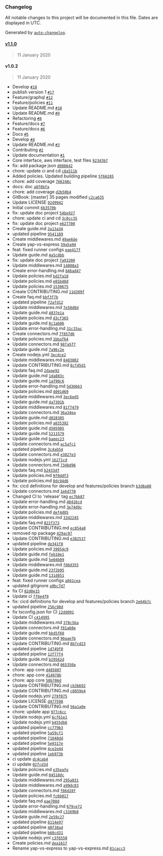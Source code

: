 ### Changelog

All notable changes to this project will be documented in this file. Dates are displayed in UTC.

Generated by [`auto-changelog`](https://github.com/CookPete/auto-changelog).

#### [v1.1.0](https://github.com/youngapp/yap/compare/v1.0.2...v1.1.0)

> 11 January 2020

#### v1.0.2

> 11 January 2020

- Develop [`#18`](https://github.com/youngapp/yap/pull/18)
- publish version 1 [`#17`](https://github.com/youngapp/yap/pull/17)
- Feature/graphql [`#12`](https://github.com/youngapp/yap/pull/12)
- Feature/policies [`#11`](https://github.com/youngapp/yap/pull/11)
- Update README.md [`#10`](https://github.com/youngapp/yap/pull/10)
- Update README.md [`#9`](https://github.com/youngapp/yap/pull/9)
- Refactoring [`#8`](https://github.com/youngapp/yap/pull/8)
- Feature/docs [`#7`](https://github.com/youngapp/yap/pull/7)
- Feature/docs [`#6`](https://github.com/youngapp/yap/pull/6)
- Docs [`#5`](https://github.com/youngapp/yap/pull/5)
- Develop [`#4`](https://github.com/youngapp/yap/pull/4)
- Update README.md [`#3`](https://github.com/youngapp/yap/pull/3)
- Contributing [`#2`](https://github.com/youngapp/yap/pull/2)
- Update documentation [`#1`](https://github.com/youngapp/yap/pull/1)
- Core interface, aws interface, test files [`923d3b7`](https://github.com/youngapp/yap/commit/923d3b7404e84e1a63cabf40e20c1b8f9d4a938a)
- fix: add package json [`d088642`](https://github.com/youngapp/yap/commit/d088642858985d1ca5e5ab7c94082ef15ec52eba)
- chore: update ci and cd [`c8a511b`](https://github.com/youngapp/yap/commit/c8a511bd0a3d7b9b9f6b17ecf3c8389e634b7ee1)
- Added policies. Updated building pipeline [`5f66285`](https://github.com/youngapp/yap/commit/5f6628590cac04993dbd39edeb9367c839d23b9f)
- chore: add coverage [`766248c`](https://github.com/youngapp/yap/commit/766248c2e23db07de32847d24f6d400acb222bcd)
- docs: doc [`a8f0bfa`](https://github.com/youngapp/yap/commit/a8f0bfacb3d860fffee14b59bde58afb2c5d9034)
- chore: add coverage [`d2b50b4`](https://github.com/youngapp/yap/commit/d2b50b44f34be59caf25946f6ebb9e0d2f42063c)
- GitBook: [master] 35 pages modified [`c2ca635`](https://github.com/youngapp/yap/commit/c2ca6359a91b95fc2c7486545f7ffb82f1289215)
- Update LICENSE [`92d9942`](https://github.com/youngapp/yap/commit/92d9942cc2e137009962e978effbc5100dfe81dc)
- Initial commit [`6b3570b`](https://github.com/youngapp/yap/commit/6b3570bbc61a7a8dc3b4b71cb5c1ccc7cc8b5064)
- fix: update doc project [`54be927`](https://github.com/youngapp/yap/commit/54be927ce6186809baafc76a786d61ffa6593151)
- chore: update ci and cd [`3c0cc35`](https://github.com/youngapp/yap/commit/3c0cc35fa4bd71aadcad7c0eb8ee5eae8acc32ee)
- fix: update doc project [`e627700`](https://github.com/youngapp/yap/commit/e6277003d9d3bd174d9b72f2c287a86454e794fe)
- Create guide.md [`3a13a34`](https://github.com/youngapp/yap/commit/3a13a34664d73f8d340cd5e43389b01283065e6f)
- updated pipeline [`9541189`](https://github.com/youngapp/yap/commit/9541189c89dcac3d5d02c2ba37f97e6f129256c2)
- Create middlewares.md [`49ae6de`](https://github.com/youngapp/yap/commit/49ae6deb418dc1c8365e328b0e0e94b9cb5fdf70)
- Create yap-vs-express [`59a5a94`](https://github.com/youngapp/yap/commit/59a5a9472feb9b66d113b304be6a71cceeeaf1db)
- feat: fixed runner configs [`eae417f`](https://github.com/youngapp/yap/commit/eae417f848f92f990b461284c6cc6121f174e682)
- Update guide.md [`4a5c8bb`](https://github.com/youngapp/yap/commit/4a5c8bbb4fcb712eda18c411b5e989196bb83816)
- fix: update doc project [`7a93200`](https://github.com/youngapp/yap/commit/7a932004c1abbed27d9ff709286e99a81f05c53a)
- Update middlewares.md [`14008a3`](https://github.com/youngapp/yap/commit/14008a30d837215721994c8eb3c72ed5f413a41a)
- Create error-handling.md [`846ad47`](https://github.com/youngapp/yap/commit/846ad475bc2b7eb490bb2a7aa6479e9e1e1347fa)
- Update policies.md [`bd2fa10`](https://github.com/youngapp/yap/commit/bd2fa10ea18b6de0d99d026c809eb5654a004a96)
- Update policies.md [`e01b48d`](https://github.com/youngapp/yap/commit/e01b48d0f63f1f2958996b6d04445b5701eebd36)
- Update policies.md [`1530675`](https://github.com/youngapp/yap/commit/1530675490e6dc2a3546dbae6e3957b188ffcdea)
- Create CONTRIBUTING.md [`11d209f`](https://github.com/youngapp/yap/commit/11d209f0746a8ca11eb822241e5b94adba2fa97e)
- Create faq.md [`bbf3f7b`](https://github.com/youngapp/yap/commit/bbf3f7b16bfd566e86b73ffa0afc971b320421aa)
- updated pipeline [`72afd12`](https://github.com/youngapp/yap/commit/72afd124f49b25b2643cd31faebc3de09d46cb21)
- Update middlewares.md [`7e58d8d`](https://github.com/youngapp/yap/commit/7e58d8d8c80c4eed7dfe92737077ff27f2558420)
- Update guide.md [`4837e1a`](https://github.com/youngapp/yap/commit/4837e1a936a22975b45133071a41f284cc3679c2)
- Update policies.md [`d3cf365`](https://github.com/youngapp/yap/commit/d3cf365bcffdd4192361a456f2e3361e8825139b)
- Update guide.md [`0c1ab06`](https://github.com/youngapp/yap/commit/0c1ab06af792bfad3dd5cb14b4e5af1e50193898)
- Update error-handling.md [`31c15ac`](https://github.com/youngapp/yap/commit/31c15acc889f46cf6b8769ada3ab3def368c0d07)
- Create connectors.md [`7f857d6`](https://github.com/youngapp/yap/commit/7f857d62d8f66408e8750b252ab5577a65cf82fe)
- Update policies.md [`1bbaf64`](https://github.com/youngapp/yap/commit/1bbaf648b461c58934e4761bb697b8d38996fcf6)
- Update connectors.md [`98fa5f7`](https://github.com/youngapp/yap/commit/98fa5f77fe970bba6d50c83bed3760b1334ab075)
- Update guide.md [`7a96c2e`](https://github.com/youngapp/yap/commit/7a96c2ec6d0a2f02b16d4b31b80b8238660baa6c)
- Create nodejs.yml [`3ecdce2`](https://github.com/youngapp/yap/commit/3ecdce2e96c27ef75bf184ca2943ca02bb53063b)
- Update middlewares.md [`8483802`](https://github.com/youngapp/yap/commit/84838021899e29956548bda5f318cfd9e170deb5)
- Update CONTRIBUTING.md [`8cf45d1`](https://github.com/youngapp/yap/commit/8cf45d1b908ea98cef88d122cb196c68695d6c86)
- Update faq.md [`2daae92`](https://github.com/youngapp/yap/commit/2daae92f401c91c481dfa3e3bbe50197a88db08a)
- Update guide.md [`1da883c`](https://github.com/youngapp/yap/commit/1da883c4c387445048165fe0a56f63c3959b53c7)
- Update guide.md [`1af90c6`](https://github.com/youngapp/yap/commit/1af90c61759e52feb0c61a8a330ecae0e15124b7)
- Update error-handling.md [`5d36663`](https://github.com/youngapp/yap/commit/5d36663f216008cfc9c9ace99538a1306e96288a)
- Update policies.md [`4091d69`](https://github.com/youngapp/yap/commit/4091d698d6dfa09e9ebd5af774e607281ca9dcfc)
- Update middlewares.md [`3ec6ed5`](https://github.com/youngapp/yap/commit/3ec6ed5aae327b2873820f6f89634393c71b1f38)
- Update guide.md [`da7301b`](https://github.com/youngapp/yap/commit/da7301b0b06d786a027fd6ae2807ff7ee95cef2f)
- Update middlewares.md [`81f7479`](https://github.com/youngapp/yap/commit/81f7479ffa0036b310afa276f3daf8c87bb582a8)
- Update connectors.md [`36a34ea`](https://github.com/youngapp/yap/commit/36a34ea7d3ae12020fa701963c79e4d4e7b0d9a3)
- Update guide.md [`d028305`](https://github.com/youngapp/yap/commit/d02830526007c6ca2750f296d425e8c37c3c4015)
- Update policies.md [`a035392`](https://github.com/youngapp/yap/commit/a035392e8a9e58e8944d9115b4ecb773ec6ac7ed)
- Update guide.md [`d505985`](https://github.com/youngapp/yap/commit/d5059853c4c46a0ed32a12e93ca75df809ba0a85)
- Update guide.md [`5211579`](https://github.com/youngapp/yap/commit/5211579aff15631aec267f86ef668e52609d0457)
- Update guide.md [`baeec23`](https://github.com/youngapp/yap/commit/baeec2388edcadfdb683a41dd67ab6a06774aff6)
- Update connectors.md [`ac5afc1`](https://github.com/youngapp/yap/commit/ac5afc117b7a85f2498cfd36138b26d35ebf29d7)
- updated pipeline [`3c4ab54`](https://github.com/youngapp/yap/commit/3c4ab54373e4ff01409ae373c9549728e1ae3b4b)
- Update connectors.md [`e3827e3`](https://github.com/youngapp/yap/commit/e3827e386f7f12aa14136d4e3c2c2835a5aad3ac)
- Update nodejs.yml [`16271cd`](https://github.com/youngapp/yap/commit/16271cd1ab26993d3ef0a2dc44350856d1ce01da)
- Update connectors.md [`734bd96`](https://github.com/youngapp/yap/commit/734bd9628ebe2fa8d8ded285de76ea1d5f210340)
- Update faq.md [`b2433df`](https://github.com/youngapp/yap/commit/b2433df242e4e9fa975c9960c97f4c343bbda322)
- Update policies.md [`9f9ddf3`](https://github.com/youngapp/yap/commit/9f9ddf3757b759842fd7e21737742535147f4b99)
- Update policies.md [`0dc94d6`](https://github.com/youngapp/yap/commit/0dc94d69efc8ab742d8ca32a4e45929c4f151957)
- fix: cicd definitions for develop and features/policies branch [`b3d8a88`](https://github.com/youngapp/yap/commit/b3d8a88206bc755cfcb6b8b12761ddfa7acfd8a5)
- Update connectors.md [`1e6d770`](https://github.com/youngapp/yap/commit/1e6d77051329098fbe8b5a33d02c79b7305e4d76)
- Changed CI to 'release' tag [`ec7bb87`](https://github.com/youngapp/yap/commit/ec7bb87437359e7d255d8c366139faad95e6318c)
- Update error-handling.md [`48416cd`](https://github.com/youngapp/yap/commit/48416cd72f10288d9df4a8ee5cc06ab794e21f42)
- Update error-handling.md [`3e74d9c`](https://github.com/youngapp/yap/commit/3e74d9c21c0631b816cf5c85561b6c312b22dd40)
- Update policies.md [`def4d85`](https://github.com/youngapp/yap/commit/def4d853fc20f27a72203c59d8c87abbf8bb0619)
- Update middlewares.md [`3342245`](https://github.com/youngapp/yap/commit/334224520d6ea8925bc5059284e29ea13bf0d4d2)
- Update faq.md [`822f373`](https://github.com/youngapp/yap/commit/822f37395f9c362fd36725be07524f5311a825ed)
- Update CONTRIBUTING.md [`ec854a0`](https://github.com/youngapp/yap/commit/ec854a04de92efcca0cbbe4087eb117df3e57d31)
- removed np package [`429ac97`](https://github.com/youngapp/yap/commit/429ac97e28f15b7f77a8621e39fc2a74d20b78c3)
- Update CONTRIBUTING.md [`e382537`](https://github.com/youngapp/yap/commit/e382537d30776c58bdfc2c2e33dc491bbb35b878)
- updated pipeline [`de341f8`](https://github.com/youngapp/yap/commit/de341f8dcb589e0e2ef39fb49c4189ef0e774be1)
- Update policies.md [`39954c9`](https://github.com/youngapp/yap/commit/39954c9f2f1f9d714a50e6640bf42ccddf0bbb0f)
- Update guide.md [`feb18e1`](https://github.com/youngapp/yap/commit/feb18e119f6450880b02ffaf8e91ef9b0d0d4d16)
- Update guide.md [`5e04b09`](https://github.com/youngapp/yap/commit/5e04b09203e11cdadde7d998bab7cc8633c4405b)
- Update middlewares.md [`f86d355`](https://github.com/youngapp/yap/commit/f86d3556f813912fdb6b38a236aab545fccc0d1f)
- Update guide.md [`23f2b95`](https://github.com/youngapp/yap/commit/23f2b955429a52cd4da7e23b63b02d91a5c6865c)
- Update guide.md [`131d851`](https://github.com/youngapp/yap/commit/131d851a6c599c30b8e49c342b5a24090b18864c)
- feat: fixed runner configs [`a041cea`](https://github.com/youngapp/yap/commit/a041cea742a933bb3cf4e1e28be6e8f0af9fe9db)
- updated gitignore [`a9bc7d7`](https://github.com/youngapp/yap/commit/a9bc7d77062508b063484c3ed8e8aa0b6f60bd38)
- fix CI [`82d0e15`](https://github.com/youngapp/yap/commit/82d0e15435bbadac84bdc193c0811e885fc229bf)
- Update ci [`ff6e4f9`](https://github.com/youngapp/yap/commit/ff6e4f9fa43c7d5493afe92d9b018f39f36a97a0)
- fix: cicd definitions for develop and features/policies branch [`2e64b7c`](https://github.com/youngapp/yap/commit/2e64b7c6f09a47ef2aa8c7fd4caedf2851ae95c2)
- updated pipeline [`256c98d`](https://github.com/youngapp/yap/commit/256c98d8ae39ad432fb6de8aa93d67a94d378cd7)
- fix tsconfig.json for CI [`12dd091`](https://github.com/youngapp/yap/commit/12dd091a79d93ed466636107c20d0249f227147e)
- Update CI [`c414995`](https://github.com/youngapp/yap/commit/c414995f4adcf16ec18db5d0cf1e5af135901ba2)
- Update middlewares.md [`378c5ba`](https://github.com/youngapp/yap/commit/378c5ba700e486906fbdbb676997f30956068ace)
- Update connectors.md [`f81a68e`](https://github.com/youngapp/yap/commit/f81a68e92aaff2ef753a2a794b5749de91669d37)
- Update guide.md [`bbd5f60`](https://github.com/youngapp/yap/commit/bbd5f604b70451bd206b22d8bba6fe5fd684c232)
- Update connectors.md [`90aae7b`](https://github.com/youngapp/yap/commit/90aae7bc875c5579a16665f7c48870fb8c3e889f)
- Update CONTRIBUTING.md [`8b7cd23`](https://github.com/youngapp/yap/commit/8b7cd235867f6ab1067d6caccbf2882285265455)
- updated pipeline [`1d749f0`](https://github.com/youngapp/yap/commit/1d749f0d5e50b1ce65d8833b01b3490cfa3fb87b)
- updated pipeline [`12f77f4`](https://github.com/youngapp/yap/commit/12f77f439358429905591770d351e26569875039)
- Update guide.md [`b29562d`](https://github.com/youngapp/yap/commit/b29562d39802ddb8399a80b02a50374f03f6eb04)
- Update connectors.md [`065350a`](https://github.com/youngapp/yap/commit/065350a0fcc7f216e25f6e2d1aca8188646bbc2e)
- chore: app core [`d485807`](https://github.com/youngapp/yap/commit/d48580723fdaee7639db5cd690b30c1180913031)
- chore: app core [`414978b`](https://github.com/youngapp/yap/commit/414978bfae172c3eaf4eb328d102cd75dfe55f5b)
- chore: app core [`50b706d`](https://github.com/youngapp/yap/commit/50b706d9a42f204a2d116521582ce4e2f3b9ecf9)
- Update CONTRIBUTING.md [`cb3b692`](https://github.com/youngapp/yap/commit/cb3b69233554ecc5df1f0209102e24ba295c7335)
- Update CONTRIBUTING.md [`c6059e4`](https://github.com/youngapp/yap/commit/c6059e4140b162d759eb8a52864731f32ba9fb4a)
- Update nodejs.yml [`279f075`](https://github.com/youngapp/yap/commit/279f07518279963f880569d81af5bee57879b1c9)
- Update LICENSE [`d477598`](https://github.com/youngapp/yap/commit/d477598e5ad535f275610fa8ea13cda04b37858a)
- Update CONTRIBUTING.md [`56a1a0e`](https://github.com/youngapp/yap/commit/56a1a0e155d5349a9216287763c1819d79110776)
- chore: update app [`977c6cc`](https://github.com/youngapp/yap/commit/977c6cc2b316bdd3f5af4f36c08d5b7aa2ca5a38)
- Update nodejs.yml [`6cf61e1`](https://github.com/youngapp/yap/commit/6cf61e1e49ed53e8890bd8219afdb6ce467417b5)
- Update nodejs.yml [`b455db6`](https://github.com/youngapp/yap/commit/b455db681582cb8791042b1df1e04aae81ff6e47)
- updated pipeline [`cc779b3`](https://github.com/youngapp/yap/commit/cc779b3be139d0353ece935feeaf37ccbc67acfd)
- updated pipeline [`5a59cf1`](https://github.com/youngapp/yap/commit/5a59cf1f797d05bbe74dcf1df4b989c1540842ce)
- updated pipeline [`71048dd`](https://github.com/youngapp/yap/commit/71048ddfa3f9aa891472a43652b5db03d0e6791b)
- updated pipeline [`5e9317e`](https://github.com/youngapp/yap/commit/5e9317eab8fa46dc61bdba37ba4908f04c4ec201)
- updated pipeline [`4ce2e44`](https://github.com/youngapp/yap/commit/4ce2e4490c566654811955a6c69c74340162b88b)
- updated pipeline [`1eb973b`](https://github.com/youngapp/yap/commit/1eb973b7fb4e7ca69bef5492452aa96880cc6490)
- ci update [`dc4cab4`](https://github.com/youngapp/yap/commit/dc4cab466e4f7c2ef2f74cf5e7106469e7ab65a5)
- ci update [`02fcd3d`](https://github.com/youngapp/yap/commit/02fcd3d2228b4777c74f343d3f693143664c0409)
- Update policies.md [`e35eafe`](https://github.com/youngapp/yap/commit/e35eafe3e7c5587722e4cca3229fff361a4f5f7c)
- Update guide.md [`04518dc`](https://github.com/youngapp/yap/commit/04518dc47080d7f84d6606533e525c604c8b1e64)
- Update middlewares.md [`295a031`](https://github.com/youngapp/yap/commit/295a0313749dab319f516b9f55eace9aafe14259)
- Update middlewares.md [`a99dc03`](https://github.com/youngapp/yap/commit/a99dc033bb1952df8284f297c71f9b69b3906ce2)
- Update connectors.md [`f86d28f`](https://github.com/youngapp/yap/commit/f86d28f410439de8e307e0683a6829566771aec3)
- Update policies.md [`fc6b017`](https://github.com/youngapp/yap/commit/fc6b01778238e33172485d5f324ca39f4089678a)
- Update faq.md [`eae700d`](https://github.com/youngapp/yap/commit/eae700d6519192d29f8176e35273227a255c0b21)
- Update error-handling.md [`679ce72`](https://github.com/youngapp/yap/commit/679ce726b39d68f97814f7bc2fdcdb5c327fd3cf)
- Update middlewares.md [`c3169b8`](https://github.com/youngapp/yap/commit/c3169b8ebaeff697863abd971ee180ca0f6cdad2)
- Update guide.md [`2e59c27`](https://github.com/youngapp/yap/commit/2e59c276ce198b72208dc101ac37300716a63abe)
- updated pipeline [`8114e97`](https://github.com/youngapp/yap/commit/8114e9709632c600a4b8bf9b977a804287c43d7c)
- updated pipeline [`40f38a4`](https://github.com/youngapp/yap/commit/40f38a48463be01db157b8f93c1ae7fac40904d9)
- updated pipeline [`b68cd31`](https://github.com/youngapp/yap/commit/b68cd31c0ef4208b1b3a7d0f89bc927ac5834853)
- Update nodejs.yml [`c3f6550`](https://github.com/youngapp/yap/commit/c3f65505c51619ecdf1d89ef05334a9c1a12b3b0)
- Create policies.md [`dea161f`](https://github.com/youngapp/yap/commit/dea161f1587ea6cc28852bc0564e59f293620a93)
- Rename yap-vs-express to yap-vs-express.md [`81cacc3`](https://github.com/youngapp/yap/commit/81cacc3cf41c606143032a97e874f112dd43604c)
